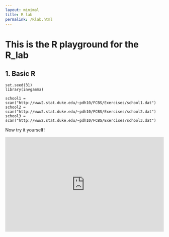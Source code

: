 ```yaml
---
layout: minimal
title: R lab
permalink: /Rlab.html
---
```

# This is the R playground for the R_lab

## 1. Basic R

```{r}
set.seed(31)
library(invgamma)

school1 = scan("http://www2.stat.duke.edu/~pdh10/FCBS/Exercises/school1.dat")
school2 = scan("http://www2.stat.duke.edu/~pdh10/FCBS/Exercises/school2.dat")
school3 = scan("http://www2.stat.duke.edu/~pdh10/FCBS/Exercises/school3.dat")
```

Now try it yourself!

<div align="center">
<iframe width='100%' height='300' src='https://rdrr.io/snippets/embed/?code=print(%22Hello%2C%20world!%22)' frameborder='0'></iframe>
</div>